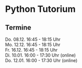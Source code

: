 # Python Tutorium

## Termine
Do. 08.12. 16:45 - 18:15 Uhr  
Mo. 12.12. 16:45 - 18:15 Uhr  
Fr. 16.12. 16:45 - 18:15 Uhr  
Di. 10.01. 16:00 - 17:30 Uhr (online)  
Do. 12.01. 16:00 - 17:30 Uhr (online)
